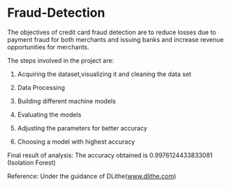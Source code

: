 # Fraud-Detection
 
The objectives of credit card fraud detection are to reduce losses due to payment fraud for both merchants and issuing banks and increase revenue opportunities for merchants.

The steps involved in the project are:
 
 1. Acquiring the dataset,visualizing it and cleaning the data set
 
 2. Data Processing
 
 3. Building different machine models
 
 4. Evaluating the models
 
 5. Adjusting the parameters for better accuracy
 
 6. Choosing a model with highest accuracy
 
 Final result of analysis:
The accuracy obtained is 0.9976124433833081 (Isolation Forest)

Reference: Under the guidance of DLithe(www.dlithe.com)
